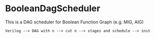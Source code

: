 # BooleanDagScheduler
This is a DAG scheduler for Boolean Function Graph (e.g. MIG, AIG)

```
Verilog --> DAG with n --> cut n --> stages and schedule --> inst


```
